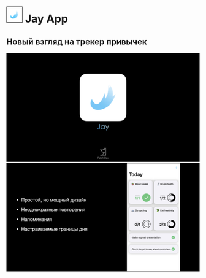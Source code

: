 # <img src=imgs/icon.png width="40" height="40" border=1> Jay App
## Новый взгляд на трекер привычек 
![title](imgs/title.jpeg)
![info](imgs/info.jpeg)




